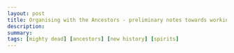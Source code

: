 ```yaml
---
layout: post
title: Organising with the Ancestors - preliminary notes towards working with the Revolutionary Mighty Dead
description: 
summary:
tags: [mighty dead] [ancestors] [new history] [spirits]
---
```


